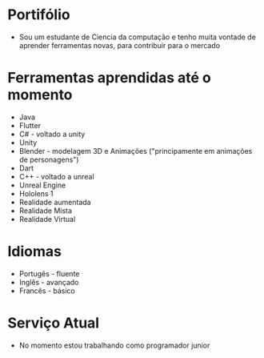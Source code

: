 # Portifólio

* Sou um estudante de Ciencia da computação e tenho muita vontade de aprender ferramentas novas, para contribuir para o mercado

# Ferramentas aprendidas até o momento 

* Java
* Flutter
* C# - voltado a unity
* Unity
* Blender - modelagem 3D e Animações ("principamente em animações de personagens")
* Dart
* C++ - voltado a unreal
* Unreal Engine
* Hololens 1
* Realidade aumentada
* Realidade Mista
* Realidade Virtual

# Idiomas
 * Portugês - fluente
 * Inglês - avançado
 * Francês - básico

# Serviço Atual
 
 * No momento estou trabalhando como programador junior 
